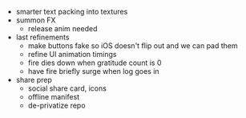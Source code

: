 - smarter text packing into textures
- summon FX
    - release anim needed
- last refinements
    - make buttons fake so iOS doesn't flip out and we can pad them
    - refine UI animation timings
    - fire dies down when gratitude count is 0
    - have fire briefly surge when log goes in
- share prep
    - social share card, icons
    - offline manifest
    - de-privatize repo
